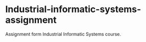 Industrial-informatic-systems-assignment
========================================

Assignment form Industrial Informatic Systems course.
